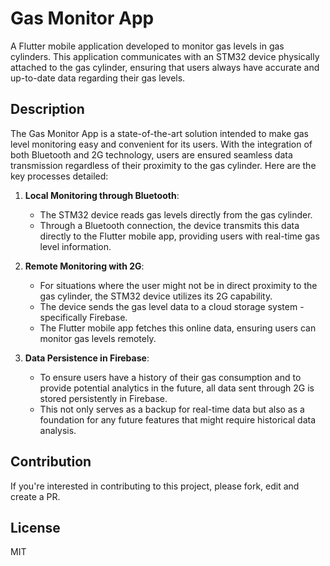 # Gas Monitor App

A Flutter mobile application developed to monitor gas levels in gas cylinders. This application communicates with an STM32 device physically attached to the gas cylinder, ensuring that users always have accurate and up-to-date data regarding their gas levels.

## Description

The Gas Monitor App is a state-of-the-art solution intended to make gas level monitoring easy and convenient for its users. With the integration of both Bluetooth and 2G technology, users are ensured seamless data transmission regardless of their proximity to the gas cylinder. Here are the key processes detailed:

1. **Local Monitoring through Bluetooth**:
    - The STM32 device reads gas levels directly from the gas cylinder.
    - Through a Bluetooth connection, the device transmits this data directly to the Flutter mobile app, providing users with real-time gas level information.
   
2. **Remote Monitoring with 2G**:
    - For situations where the user might not be in direct proximity to the gas cylinder, the STM32 device utilizes its 2G capability.
    - The device sends the gas level data to a cloud storage system - specifically Firebase.
    - The Flutter mobile app fetches this online data, ensuring users can monitor gas levels remotely.

3. **Data Persistence in Firebase**:
    - To ensure users have a history of their gas consumption and to provide potential analytics in the future, all data sent through 2G is stored persistently in Firebase.
    - This not only serves as a backup for real-time data but also as a foundation for any future features that might require historical data analysis.


## Contribution

If you're interested in contributing to this project, please fork, edit and create a PR.

## License

MIT

